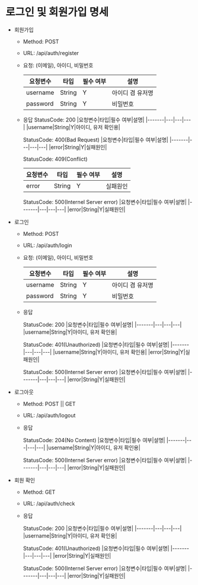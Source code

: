 # 로그인 및 회원가입 명세


 - 회원가입
    - Method: POST
    - URL: /api/auth/register
    - 요청: (이메일), 아이디, 비밀번호
    
      |요청변수|타입|필수 여부|설명|
      |-------|---|---|---|
      |username|String|Y|아이디 겸 유저명|
      |password|String|Y|비밀번호|
      
    - 응답
      StatusCode: 200
      |요청변수|타입|필수 여부|설명|
      |-------|---|---|---|
      |username|String|Y|아이디, 유저 확인용|
      
      StatusCode: 400(Bad Request)
      |요청변수|타입|필수 여부|설명|
      |-------|---|---|---|
      |error|String|Y|실패원인|
      
      StatusCode: 409(Conflict)
      
      |요청변수|타입|필수 여부|설명|
      |-------|---|---|---|
      |error|String|Y|실패원인|
      
      StatusCode: 500(Internel Server error)
      |요청변수|타입|필수 여부|설명|
      |-------|---|---|---|
      |error|String|Y|실패원인|      

  - 로그인
    - Method: POST
    - URL: /api/auth/login
    - 요청: (이메일), 아이디, 비밀번호

      |요청변수|타입|필수 여부|설명|
      |-------|---|---|---|
      |username|String|Y|아이디 겸 유저명|
      |password|String|Y|비밀번호|

    - 응답
      
      StatusCode: 200
      |요청변수|타입|필수 여부|설명|
      |-------|---|---|---|
      |username|String|Y|아이디, 유저 확인용|
      
      StatusCode: 401(Unauthorized)
      |요청변수|타입|필수 여부|설명|
      |-------|---|---|---|
      |username|String|Y|아이디, 유저 확인용|
      |error|String|Y|실패원인|
      
      StatusCode: 500(Internel Server error)
      |요청변수|타입|필수 여부|설명|
      |-------|---|---|---|
      |error|String|Y|실패원인|

  - 로그아웃
    - Method: POST || GET
    - URL: /api/auth/logout
    - 응답
      
      StatusCode: 204(No Content)
      |요청변수|타입|필수 여부|설명|
      |-------|---|---|---|
      |username|String|Y|아이디, 유저 확인용|
      
      StatusCode: 500(Internel Server error)
      |요청변수|타입|필수 여부|설명|
      |-------|---|---|---|
      |error|String|Y|실패원인|
      
  - 회원 확인
    - Method: GET
    - URL: /api/auth/check
    - 응답
      
      StatusCode: 200
      |요청변수|타입|필수 여부|설명|
      |-------|---|---|---|
      |username|String|Y|아이디, 유저 확인용|
      
      StatusCode: 401(Unauthorized)
      |요청변수|타입|필수 여부|설명|
      |-------|---|---|---|
      |error|String|Y|실패원인|
      
      StatusCode: 500(Internel Server error)
      |요청변수|타입|필수 여부|설명|
      |-------|---|---|---|
      |error|String|Y|실패원인|


